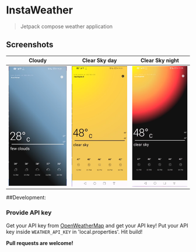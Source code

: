 # InstaWeather

> Jetpack compose weather application


## Screenshots

Cloudy | Clear Sky day | Clear Sky night
------ | ------------- | ---------------
![Cloudy](screenshots/cloudy.png) | ![Clear Sky Day](screenshots/clearSkyDay.png) | ![Clear Sky night](screenshots/clearSkyNight.png)


##Development:

### Provide API key

Get your API key from [OpenWeatherMap](https://openweathermap.org) and get your API key! Put your API key inside `WEATHER_API_KEY` in 'local.properties'.
Hit build!

**Pull requests are welcome!**